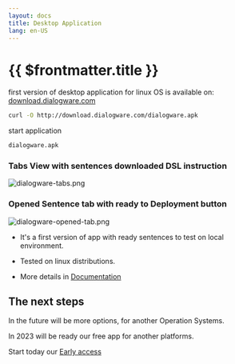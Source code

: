 ```yaml
---
layout: docs
title: Desktop Application
lang: en-US
---
```


# {{ $frontmatter.title }}

first version of desktop application for linux OS is available on:
[download.dialogware.com](http://download.dialogware.com/dialogware.apk)
```bash
curl -O http://download.dialogware.com/dialogware.apk
```
start application
```bash
dialogware.apk 
```

### Tabs View with sentences downloaded DSL instruction 
![dialogware-tabs.png](https://img.dialogware.com/dialogware-tabs.png)

### Opened Sentence tab with ready to Deployment button 
![dialogware-opened-tab.png](https://img.dialogware.com/dialogware-opened-tab.png)

+ It's a first version of app with ready sentences to test on local environment.

+ Tested on linux distributions.

+ More details in [Documentation](http://docs.dialogware.com/)


## The next steps

In the future will be more options, for another Operation Systems.

In 2023 will be ready our free app for another platforms.

Start today our [Early access](/app/access.html)

